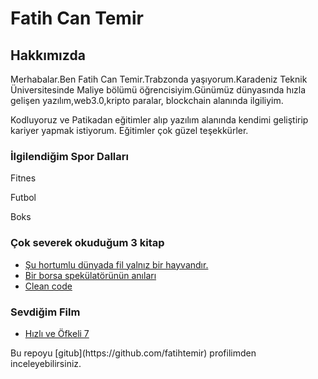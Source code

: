  <h1>Fatih Can Temir</h1>

 <h2>Hakkımızda</h2>
<!-- Başlıklar kullanıldı. -->

<p>Merhabalar.Ben Fatih Can Temir.Trabzonda yaşıyorum.Karadeniz Teknik Üniversitesinde Maliye bölümü öğrencisiyim.Günümüz dünyasında hızla gelişen yazılım,web3.0,kripto paralar, blockchain alanında ilgiliyim.</p>
<p>Kodluyoruz ve Patikadan eğitimler alıp yazılım alanında kendimi geliştirip kariyer yapmak istiyorum. Eğitimler çok güzel teşekkürler.</p>
<!-- paragraf yapma metodu kullanıldı -->
<h3>İlgilendiğim Spor Dalları</h3>
<p>Fitnes</p>
<p>Futbol</p>
<p>Boks</p>
<!-- boş satırlar html de yani enterlamak etkisi olmadıgı anlaşıldı. -->
<h3>Çok severek okuduğum 3 kitap</h3>
<ul>
    <li><a href="https://www.goodreads.com/book/show/7253391-u-hortumlu-d-nyada-fil-yaln-z-bir-hayvand-r?from_search=true&from_srp=true&qid=WxKCAn08gO&rank=1" target="_blank">  Şu hortumlu dünyada fil yalnız bir hayvandır.</a></li>
    <li><a href="https://www.goodreads.com/book/show/59993794-bir-borsa-spek-lat-r-n-n-anilari?from_search=true&from_srp=true&qid=nFgxAXtIkW&rank=2" target="_blank"> Bir borsa spekülatörünün anıları</a> </li>
    <li><a href="https://www.goodreads.com/book/show/3735293-clean-code?from_search=true&from_srp=true&qid=zvNCiBLUvS&rank=1" target="_blank">Clean code </a></li>
</ul>
<h3>Sevdiğim Film</h3>
<ul>
    <li><a href="https://www.imdb.com/title/tt2820852/?ref_=nv_sr_srsg_8" target="_blank" >Hızlı ve Öfkeli 7</a></li>
    <a href="https://www.imdb.com/title/tt2820852/?ref_=nv_sr_srsg_8"></a>
</ul>
    <!-- görsellerle ve linklerle çalışıldı. -->
    Bu repoyu [gitub](https://github.com/fatihtemir) profilimden inceleyebilirsiniz.